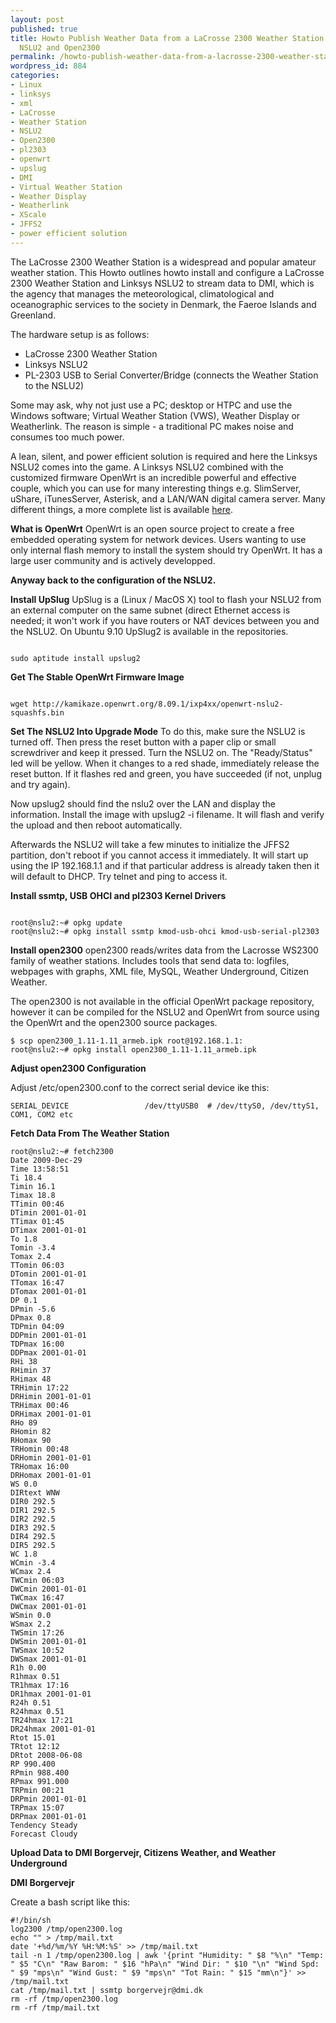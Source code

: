 ```yaml
---
layout: post
published: true
title: Howto Publish Weather Data from a LaCrosse 2300 Weather Station using a Linksys
  NSLU2 and Open2300
permalink: /howto-publish-weather-data-from-a-lacrosse-2300-weather-station-using-a-linksys-nslu2-and-open2300/
wordpress_id: 884
categories:
- Linux
- linksys
- xml
- LaCrosse
- Weather Station
- NSLU2
- Open2300
- pl2303
- openwrt
- upslug
- DMI
- Virtual Weather Station
- Weather Display
- Weatherlink
- XScale
- JFFS2
- power efficient solution
---
```



The LaCrosse 2300 Weather Station is a widespread and popular amateur weather station. This Howto outlines howto install and configure a LaCrosse 2300 Weather Station and Linksys NSLU2 to stream data to DMI, which is the agency that manages the meteorological, climatological and oceanographic services
to the society in Denmark, the Faeroe Islands and Greenland.

The hardware setup is as follows:

<ul>
	<li>LaCrosse 2300 Weather Station</li>
	<li>Linksys NSLU2</li>
	<li>PL-2303 USB to Serial Converter/Bridge (connects the Weather Station to the NSLU2)</li>
</ul>

Some may ask, why not just use a PC; desktop or HTPC and use the Windows software; Virtual Weather Station (VWS), Weather Display or Weatherlink. The reason is simple - a traditional PC makes noise and consumes too much power.

A lean, silent, and power efficient solution is required and here the Linksys NSLU2 comes into the game. A Linksys NSLU2 combined with the customized firmware OpenWrt is an incredible powerful and effective couple, which you can use for many interesting things e.g. SlimServer, uShare, iTunesServer, Asterisk, and a LAN/WAN digital camera server. Many different things, a more complete list is available <a href="http://www.nslu2-linux.org/wiki/Applications/HomePage">here</a>.

<strong>What is OpenWrt</strong>
OpenWrt is an open source project to create a free embedded operating system for network devices. Users wanting to use only internal flash memory to install the system should try OpenWrt. It has a large user community and is actively developped.

<strong>Anyway back to the configuration of the NSLU2.</strong>


<strong>Install UpSlug</strong>
UpSlug is a (Linux / MacOS X) tool to flash your NSLU2 from an external computer on the same subnet (direct Ethernet access is needed; it won't work if you have routers or NAT devices between you and the NSLU2. On Ubuntu 9.10 UpSlug2 is available in the repositories.


```

sudo aptitude install upslug2

```



<strong>Get The Stable OpenWrt Firmware Image</strong>


```

wget http://kamikaze.openwrt.org/8.09.1/ixp4xx/openwrt-nslu2-squashfs.bin

```




<strong>Set The NSLU2 Into Upgrade Mode</strong>
To do this, make sure the NSLU2 is turned off. Then press the reset button with a paper clip or small screwdriver and keep it pressed. Turn the NSLU2 on. The "Ready/Status" led will be yellow. When it changes to a red shade, immediately release the reset button. If it flashes red and green, you have succeeded (if not, unplug and try again).

Now upslug2 should find the nslu2 over the LAN and display the information. Install the image with upslug2 -i filename. It will flash and verify the upload and then reboot automatically.

Afterwards the NSLU2 will take a few minutes to initialize the JFFS2 partition, don't reboot if you cannot access it immediately. It will start up using the IP 192.168.1.1 and if that particular address is already taken then it will default to DHCP. Try telnet and ping to access it.

<strong>Install ssmtp, USB OHCI and pl2303 Kernel Drivers</strong>


```

root@nslu2:~# opkg update
root@nslu2:~# opkg install ssmtp kmod-usb-ohci kmod-usb-serial-pl2303

```


<strong>Install open2300</strong>
open2300 reads/writes data from the Lacrosse WS2300 family of weather stations. Includes tools that send data to: logfiles, webpages with graphs, XML file, MySQL, Weather Underground, Citizen Weather.

The open2300 is not available in the official OpenWrt package repository, however it can be compiled for the NSLU2 and OpenWrt from source using the OpenWrt and the open2300 source packages.


```
$ scp open2300_1.11-1.11_armeb.ipk root@192.168.1.1:
root@nslu2:~# opkg install open2300_1.11-1.11_armeb.ipk
```


<strong>Adjust open2300 Configuration</strong>

Adjust /etc/open2300.conf to the correct serial device ike this:


```
SERIAL_DEVICE                 /dev/ttyUSB0  # /dev/ttyS0, /dev/ttyS1, COM1, COM2 etc
```


<strong>Fetch Data From The Weather Station</strong>

```
root@nslu2:~# fetch2300 
Date 2009-Dec-29
Time 13:58:51
Ti 18.4
Timin 16.1
Timax 18.8
TTimin 00:46
DTimin 2001-01-01
TTimax 01:45
DTimax 2001-01-01
To 1.8
Tomin -3.4
Tomax 2.4
TTomin 06:03
DTomin 2001-01-01
TTomax 16:47
DTomax 2001-01-01
DP 0.1
DPmin -5.6
DPmax 0.8
TDPmin 04:09
DDPmin 2001-01-01
TDPmax 16:00
DDPmax 2001-01-01
RHi 38
RHimin 37
RHimax 48
TRHimin 17:22
DRHimin 2001-01-01
TRHimax 00:46
DRHimax 2001-01-01
RHo 89
RHomin 82
RHomax 90
TRHomin 00:48
DRHomin 2001-01-01
TRHomax 16:00
DRHomax 2001-01-01
WS 0.0
DIRtext WNW
DIR0 292.5
DIR1 292.5
DIR2 292.5
DIR3 292.5
DIR4 292.5
DIR5 292.5
WC 1.8
WCmin -3.4
WCmax 2.4
TWCmin 06:03
DWCmin 2001-01-01
TWCmax 16:47
DWCmax 2001-01-01
WSmin 0.0
WSmax 2.2
TWSmin 17:26
DWSmin 2001-01-01
TWSmax 10:52
DWSmax 2001-01-01
R1h 0.00
R1hmax 0.51
TR1hmax 17:16
DR1hmax 2001-01-01
R24h 0.51
R24hmax 0.51
TR24hmax 17:21
DR24hmax 2001-01-01
Rtot 15.01
TRtot 12:12
DRtot 2008-06-08
RP 990.400
RPmin 988.400
RPmax 991.000
TRPmin 00:21
DRPmin 2001-01-01
TRPmax 15:07
DRPmax 2001-01-01
Tendency Steady
Forecast Cloudy
```





<strong>Upload Data to DMI Borgervejr, Citizens Weather, and Weather Underground</strong>


<strong>DMI Borgervejr</strong>

Create a bash script like this:
```
#!/bin/sh
log2300 /tmp/open2300.log
echo "" > /tmp/mail.txt
date '+%d/%m/%Y %H:%M:%S' >> /tmp/mail.txt
tail -n 1 /tmp/open2300.log | awk '{print "Humidity: " $8 "%\n" "Temp: " $5 "C\n" "Raw Barom: " $16 "hPa\n" "Wind Dir: " $10 "\n" "Wind Spd: " $9 "mps\n" "Wind Gust: " $9 "mps\n" "Tot Rain: " $15 "mm\n"}' >> /tmp/mail.txt
cat /tmp/mail.txt | ssmtp borgervejr@dmi.dk
rm -rf /tmp/open2300.log
rm -rf /tmp/mail.txt
```
